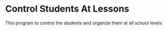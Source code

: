 # Control Students At Lessons
 This program to control the students and organize them at all school levels 
